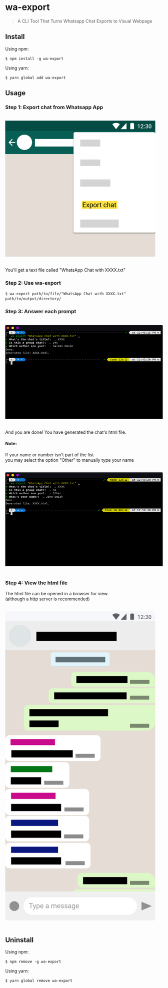 # wa-export

> A CLI Tool That Turns Whatsapp Chat Exports to Visual Webpage

## Install

Using npm: 
```console
$ npm install -g wa-export
```

Using yarn:
```console
$ yarn global add wa-export
```

## Usage

### Step 1: Export chat from Whatsapp App

<br>
<img src="./assets/export-chat.png" alt="export-chat" width="480">
<br>
<br>

You'll get a  text file called "WhatsApp Chat with XXXX.txt"

### Step 2: Use wa-export

```console
$ wa-export path/to/file/"WhatsApp Chat with XXXX.txt" path/to/output/directory/
```

### Step 3: Answer each prompt

<br>
<img src="./assets/terminal.png" alt="terminal">
<br>
<br>

And you are done! You have generated the chat's html file.

#### Note:

<p>If your name or number isn't part of the list<br>you may select the option "Other" to manually type your name</p>

<br>
<img src="./assets/other-option.png" alt="other-option">
<br>
<br>

### Step 4: View the html file

<p>The html file can be opened in a browser for view.<br>
(although a http server is recommended)</p>

<br>
<img src="./assets/chat.png" alt="chat" width="480">
<br>
<br>

## Uninstall

Using npm: 
```console
$ npm remove -g wa-export
```

Using yarn:
```console
$ yarn global remove wa-export
```